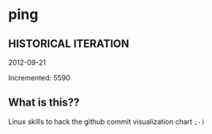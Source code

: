 # ping

## HISTORICAL ITERATION
2012-09-21

Incremented: 5590

## What is this?? 
Linux skills to hack the github commit visualization chart `;-)`
